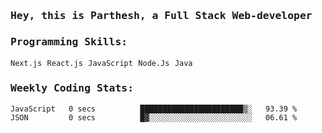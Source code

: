 <samp>
    <h3>Hey, this is Parthesh, a Full Stack Web-developer</h3>
    <h3>Programming Skills: </h3>
    <code>Next.js</code> <code>React.js</code> <code>JavaScript</code> <code>Node.Js</code> <code>Java</code>
    <h3>Weekly Coding Stats:</h3>
<!--START_SECTION:waka-->

```txt
JavaScript   0 secs          ███████████████████████▒░   93.39 %
JSON         0 secs          █▓░░░░░░░░░░░░░░░░░░░░░░░   06.61 %
```

<!--END_SECTION:waka-->
</samp>
